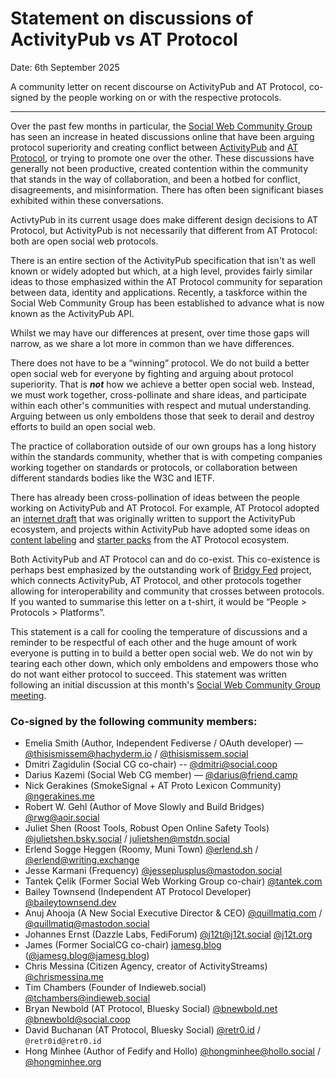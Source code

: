 # Statement on discussions of ActivityPub vs AT Protocol

Date: 6th September 2025

A community letter on recent discourse on ActivityPub and AT Protocol, co-signed by the people working on or with the respective protocols.

---


Over the past few months in particular, the [Social Web Community Group](https://www.w3.org/community/socialcg/) has seen an increase in heated discussions online that have been arguing protocol superiority and creating conflict between [ActivityPub](https://www.w3.org/TR/activitypub/) and [AT Protocol](https://atproto.com/), or trying to promote one over the other. These discussions have generally not been productive, created contention within the community that stands in the way of collaboration, and been a hotbed for conflict, disagreements, and misinformation. There has often been significant biases exhibited within these conversations.

ActivtyPub in its current usage does make different design decisions to AT Protocol, but ActivityPub is not necessarily that different from AT Protocol: both are open social web protocols. 

There is an entire section of the ActivityPub specification that isn't as well known or widely adopted but which, at a high level, provides fairly similar ideas to those emphasized within the AT Protocol community for separation between data, identity and applications. Recently, a taskforce within the Social Web Community Group has been established to advance what is now known as the ActivityPub API. 

Whilst we may have our differences at present, over time those gaps will narrow, as we share a lot more in common than we have differences.

There does not have to be a “winning” protocol. We do not build a better open social web for everyone by fighting and arguing about protocol superiority. That is _**not**_ how we achieve a better open social web. Instead, we must work together, cross-pollinate and share ideas, and participate within each other's communities with respect and mutual understanding. Arguing between us only emboldens those that seek to derail and destroy efforts to build an open social web.

The practice of collaboration outside of our own groups has a long history within the standards community, whether that is with competing companies working together on standards or protocols, or collaboration between different standards bodies like the W3C and IETF.

There has already been cross-pollination of ideas between the people working on ActivityPub and AT Protocol. For example, AT Protocol adopted an [internet draft](https://www.ietf.org/archive/id/draft-parecki-oauth-client-id-metadata-document-03.html) that was originally written to support the ActivityPub ecosystem, and projects within ActivityPub have adopted some ideas on [content labeling](https://github.com/swicg/activitypub-trust-and-safety/issues/84) and [starter packs](https://fedidevs.com/starter-packs/) from the AT Protocol ecosystem.

Both ActivityPub and AT Protocol can and do co-exist. This co-existence is perhaps best emphasized by the outstanding work of [Bridgy Fed](https://fed.brid.gy/) project, which connects ActivityPub, AT Protocol, and other protocols together allowing for interoperability and community that crosses between protocols. If you wanted to summarise this letter on a t-shirt, it would be “People > Protocols > Platforms”.

This statement is a call for cooling the temperature of discussions and a reminder to be respectful of each other and the huge amount of work everyone is putting in to build a better open social web. We do not win by tearing each other down, which only emboldens and empowers those who do not want either protocol to succeed. This statement was written following an initial discussion at this month's [Social Web Community Group meeting](https://www.w3.org/events/meetings/3cfaa5d7-5013-4d32-81be-6988e55fa9ef/20250905T130000/).

### Co-signed by the following community members:

* Emelia Smith (Author, Independent Fediverse / OAuth developer) — [@thisismissem@hachyderm.io](https://hachyderm.io/@thisismissem) / [@thisismissem.social](https://bsky.app/profile/thisismissem.social)
* Dmitri Zagidulin (Social CG co-chair) -- [@dmitri@social.coop](https://social.coop/@dmitri)
* Darius Kazemi (Social Web CG member) — [@darius@friend.camp](https://friend.camp/@darius)
* Nick Gerakines (SmokeSignal + AT Proto Lexicon Community) [@ngerakines.me](https://bsky.app/profile/ngerakines.me)
* Robert W. Gehl (Author of Move Slowly and Build Bridges) [@rwg@aoir.social](https://aoir.social/@rwg)
* Juliet Shen (Roost Tools, Robust Open Online Safety Tools) [@julietshen.bsky.social](https://bsky.app/profile/julietshen.bsky.social) / [julietshen@mstdn.social](https://mstdn.social/@julietshen)
* Erlend Sogge Heggen (Roomy, Muni Town) [@erlend.sh](https://bsky.app/profile/erlend.sh) / [@erlend@writing.exchange](https://writing.exchange/@erlend)
* Jesse Karmani (Frequency) [@jesseplusplus@mastodon.social](https://mastodon.social/@jesseplusplus)
* Tantek Çelik (Former Social Web Working Group co-chair) [@tantek.com](https://tantek.com/)
* Bailey Townsend (Independent AT Protocol Developer) [@baileytownsend.dev](https://bsky.app/profile/baileytownsend.dev)
* Anuj Ahooja (A New Social Executive Director & CEO) [@quillmatiq.com](https://bsky.app/profile/quillmatiq.com) / [@quillmatiq@mastodon.social](https://mastodon.social/@quillmatiq)
* Johannes Ernst (Dazzle Labs, FediForum) [@j12t@j12t.social](https://j12t.social/@j12t) [@j12t.org](https://j12t.org)
* James (Former SocialCG co-chair) [jamesg.blog](https://jamesg.blog/) ([@jamesg.blog@jamesg.blog](https://fed.brid.gy/r/https://jamesg.blog/))
* Chris Messina (Citizen Agency, creator of ActivityStreams) [@chrismessina.me](https://chrismessina.me/)
* Tim Chambers (Founder of Indieweb.social) [@tchambers@indieweb.social](https://indieweb.social/@tchambers)
* Bryan Newbold (AT Protocol, Bluesky Social) [@bnewbold.net](https://bsky.app/profile/bnewbold.net) [@bnewbold@social.coop](https://social.coop/@bnewbold)
* David Buchanan (AT Protocol, Bluesky Social) [@retr0.id](https://bsky.app/profile/retr0.id) / `@retr0id@retr0.id`
* Hong Minhee (Author of Fedify and Hollo) [@hongminhee@hollo.social](https://hollo.social/@hongminhee) / [@hongminhee.org](https://bsky.app/profile/hongminhee.org)


